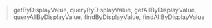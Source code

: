 > getByDisplayValue, queryByDisplayValue, getAllByDisplayValue, queryAllByDisplayValue, findByDisplayValue, findAllByDisplayValue
